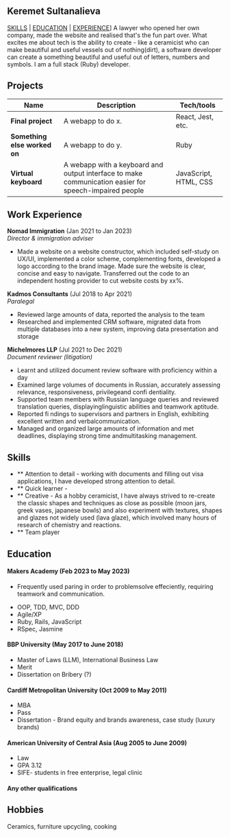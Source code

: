 ## Keremet Sultanalieva

[SKILLS](#skills) | [EDUCATION](#education) | [EXPERIENCE](#experience)]
A lawyer who opened her own company, made the website and realised that's the fun part over. What excites me about tech is the ability to create - like a ceramicist who can make beautiful and useful vessels out of nothing(dirt), a software developer can create a something beautiful and useful out of letters, numbers and symbols.
I am a full stack (Ruby) developer.

<!-- I can do the following things for you…
what can you offer the employer from day 1? Why should someone consider your application?
What are you looking for? -->

## Projects

| Name                         | Description                                                                                           | Tech/tools            |
| ---------------------------- | ----------------------------------------------------------------------------------------------------- | --------------------- |
| **Final project**            | A webapp to do x.                                                                                     | React, Jest, etc.     |
| **Something else worked on** | A webapp to do y.                                                                                     | Ruby                  |
| **Virtual keyboard**         | A webapp with a keyboard and output interface to make communication easier for speech-impaired people | JavaScript, HTML, CSS |

## Work Experience

**Nomad Immigration** (Jan 2021 to Jan 2023)  
_Director & immigration adviser_

- Made a website on a website constructor, which included self-study on UX/UI, implemented a color scheme, complementing fonts, developed a logo according to the brand image. Made sure the website is clear, concise and easy to navigate. Transferred out the code to an independent hosting provider to cut website costs by xx%.

**Kadmos Consultants** (Jul 2018 to Apr 2021)  
_Paralegal_

- Reviewed large amounts of data, reported the analysis to the team
- Researched and implemented CRM software, migrated data from multiple databases into a new system, improving data presentation and storage

**Michelmores LLP** (Jul 2021 to Dec 2021)  
_Document reviewer (litigation)_

- Learnt and utilized document review software with proficiency within a day
- Examined large volumes of documents in Russian, accurately assessing relevance, responsiveness, privilegeand confi dentiality.
- Supported team members with Russian language queries and reviewed translation queries, displayinglinguistic abilities and teamwork aptitude.
- Reported fi ndings to supervisors and partners in English, exhibiting excellent written and verbalcommunication.
- Managed and organized large amounts of information and met deadlines, displaying strong time andmultitasking management.

## Skills

- \*\* Attention to detail - working with documents and filling out visa applications, I have developed strong attention to detail.
- \*\* Quick learner -
- \*\* Creative - As a hobby ceramicist, I have always strived to re-create the classic shapes and techniques as close as possible (moon jars, greek vases, japanese bowls) and also experiment with textures, shapes and glazes not widely used (lava glaze), which involved many hours of research of chemistry and reactions.
- \*\* Team player

<!-- Your previous experience is really important. You will need to make it really clear to someone who has not worked in your field before exactly how your experience will be useful in software development.

Consider skills relevent to software development. Then consider projects you've worked on before Makers that you feel proud of and/or you think are relevent to technology. Good examples clearly explain the impact you've had.

Here's an example

#### Communication

I honed my communication skills while completing my thesis at university, which involved writing and defending a dissertation to a board of professors and Ph.D. candidates. I further developed these skills when I was working in a digital marketing agency where I presented quarterly business reviews to C-level stakeholders. In doing so, I synthesised complex technical information into a digestible but comprehensive story for the different levels of knowledge in the room. My communication skills have also often come in handy while training to be a developer. For example, I recently ran a session for my mentees, who have only been coding for a few weeks, on how to use mocks to improve unit test isolation. I received feedback that the session was well run and helped them understand this potentially confusing topic.

#### Another skill

- I achieved A during my work at B (job, or otherwise)
- I contributed to the growth of X while doing Y (job, or otherwise)
- I built this, made this, broke this, fixed this, etc.
- A link to some on-line evidence (blogs, videos, articles, etc.)

#### Another skill -->

## Education

#### Makers Academy (Feb 2023 to May 2023)

<!-- - Use short descriptions of what you did and a skill you used. (Similar to format from the 'Work Experience' section above) -->

- Frequently used paring in order to problemsolve effeciently, requiring teamwork and communication.
<!-- - you might also mention aspects some other <skills/knowledge listed below:-->
- OOP, TDD, MVC, DDD
- Agile/XP
- Ruby, Rails, JavaScript
- RSpec, Jasmine

#### BBP University (May 2017 to June 2018)

- Master of Laws (LLM), International Business Law
- Merit
- Dissertation on Bribery (?)

#### Cardiff Metropolitan University (Oct 2009 to May 2011)

- MBA
- Pass
- Dissertation - Brand equity and brands awareness, case study (luxury brands)

#### American University of Central Asia (Aug 2005 to June 2009)

- Law
- GPA 3.12
- SIFE- students in free enterprise, legal clinic

#### Any other qualifications

<!-- That in some arguable way make you a better software developer or well-rounded person -->

## Hobbies

Ceramics, furniture upcycling, cooking
